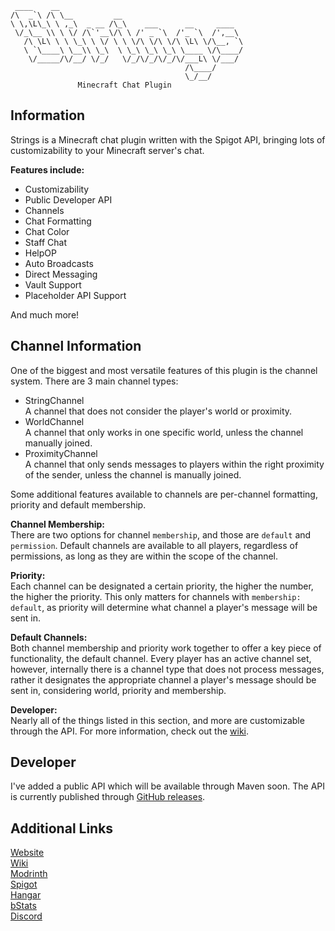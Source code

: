 ```
 ____    __                                         
/\  _`\ /\ \__         __                           
\ \,\L\_\ \ ,_\  _ __ /\_\    ___      __     ____  
 \/_\__ \\ \ \/ /\`'__\/\ \ /' _ `\  /'_ `\  /',__\ 
   /\ \L\ \ \ \_\ \ \/ \ \ \/\ \/\ \/\ \L\ \/\__, `\
   \ `\____\ \__\\ \_\  \ \_\ \_\ \_\ \____ \/\____/
    \/_____/\/__/ \/_/   \/_/\/_/\/_/\/___L\ \/___/ 
                                       /\____/      
                                       \_/__/
               Minecraft Chat Plugin
```
## Information
Strings is a Minecraft chat plugin written with the Spigot API, bringing lots of customizability to your Minecraft server's chat.

**Features include:**

- Customizability
- Public Developer API
- Channels
- Chat Formatting
- Chat Color
- Staff Chat
- HelpOP
- Auto Broadcasts
- Direct Messaging
- Vault Support
- Placeholder API Support

And much more!

## Channel Information
One of the biggest and most versatile features of this plugin is the channel system.
There are 3 main channel types:

- StringChannel\
  A channel that does not consider the player's world or proximity.
- WorldChannel\
  A channel that only works in one specific world, unless the channel manually joined.
- ProximityChannel\
  A channel that only sends messages to players within the right proximity of the sender, unless the channel is manually joined.

Some additional features available to channels are per-channel formatting, priority and default membership.

**Channel Membership:**\
There are two options for channel `membership`, and those are `default` and `permission`.  Default channels are available to all players, regardless of permissions, as long as they are within the scope of the channel.

**Priority:**\
Each channel can be designated a certain priority, the higher the number, the higher the priority.  This only matters for channels with `membership: default`, as priority will determine what channel a player's message will be sent in.

**Default Channels:**\
Both channel membership and priority work together to offer a key piece of functionality, the default channel.  Every player has an active channel set, however, internally there is a channel type that does not process messages, rather it designates the appropriate channel a player's message should be sent in, considering world, priority and membership.


**Developer:**\
Nearly all of the things listed in this section, and more are customizable through the API.  For more information, check out the [wiki](https://github.com/Wiicart/Strings/wiki).
## Developer
I've added a public API which will be available through Maven soon.  The API is currently published through [GitHub releases](https://github.com/Wiicart/Strings/releases).

## Additional Links
[Website](https://www.wiicart.net/strings.html)\
[Wiki](https://github.com/Wiicart/Strings/wiki)\
[Modrinth](https://modrinth.com/plugin/strings)\
[Spigot](https://www.spigotmc.org/resources/strings-chat-plugin.118186/)\
[Hangar](https://hangar.papermc.io/wiicart/Strings)\
[bStats](https://bstats.org/plugin/bukkit/Strings/22597)\
[Discord](https://discord.gg/meYfEJcf9P)
 